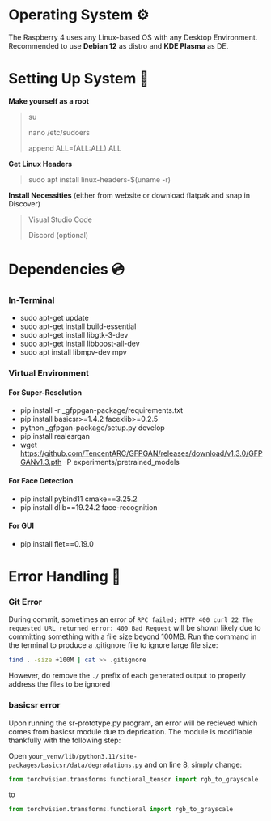 # Operating System ⚙️
The Raspberry 4 uses any Linux-based OS with any Desktop Environment. Recommended to use __Debian 12__ as distro and __KDE Plasma__ as DE.

# Setting Up System 🔧
**Make yourself as a root**
> su
> 
> nano /etc/sudoers
> 
> append <username> ALL=(ALL:ALL) ALL

**Get Linux Headers**
> sudo apt install linux-headers-$(uname -r)

**Install Necessities** (either from website or download flatpak and snap in Discover)
> Visual Studio Code
> 
> Discord (optional)

# Dependencies 💿
### **In-Terminal**
- sudo apt-get update
- sudo apt-get install build-essential
- sudo apt-get install libgtk-3-dev
- sudo apt-get install libboost-all-dev
- sudo apt install libmpv-dev mpv

### **Virtual  Environment**

#### For Super-Resolution
- pip install -r _gfppgan-package/requirements.txt
- pip install basicsr>=1.4.2 facexlib>=0.2.5
- python _gfpgan-package/setup.py develop
- pip install realesrgan
- wget https://github.com/TencentARC/GFPGAN/releases/download/v1.3.0/GFPGANv1.3.pth -P experiments/pretrained_models

#### For Face Detection
- pip install pybind11 cmake==3.25.2
- pip install dlib==19.24.2 face-recognition 

#### For GUI
- pip install flet==0.19.0

# Error Handling 🔧

### Git Error
During commit, sometimes an error of `RPC failed; HTTP 400 curl 22 The requested URL returned error: 400 Bad Request` will be shown likely due to committing something with a file size beyond 100MB. Run the command in the terminal to produce a .gitignore file to ignore large file size:
```bash
find . -size +100M | cat >> .gitignore
```
However, do remove the `./` prefix of each generated output to properly address the files to be ignored

### basicsr error
Upon running the sr-prototype.py program, an error will be recieved which comes from basicsr module due to deprication. The module is modifiable thankfully with the following step:

Open `your_venv/lib/python3.11/site-packages/basicsr/data/degradations.py` and on line 8, simply change:
```py
from torchvision.transforms.functional_tensor import rgb_to_grayscale
```
to
```py
from torchvision.transforms.functional import rgb_to_grayscale
```